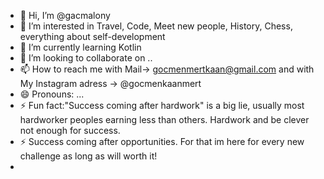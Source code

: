 - 👋 Hi, I’m @gacmalony
- 👀 I’m interested in Travel, Code, Meet new people, History, Chess, everything about self-development
- 🌱 I’m currently learning Kotlin
- 💞️ I’m looking to collaborate on ..
- 📫 How to reach me with Mail-> gocmenmertkaan@gmail.com and with My Instagram adress -> @gocmenkaanmert
- 😄 Pronouns: ...
- ⚡ Fun fact:"Success coming after hardwork" is a big lie, usually most hardworker peoples earning less than others. Hardwork and be clever not enough for success.
- ⚡ Success coming after opportunities. For that im here for every new challenge as long as will worth it!
-

<!---
gacmalony/gacmalony is a ✨ special ✨ repository because its `README.md` (this file) appears on your GitHub profile.
You can click the Preview link to take a look at your changes.
--->
